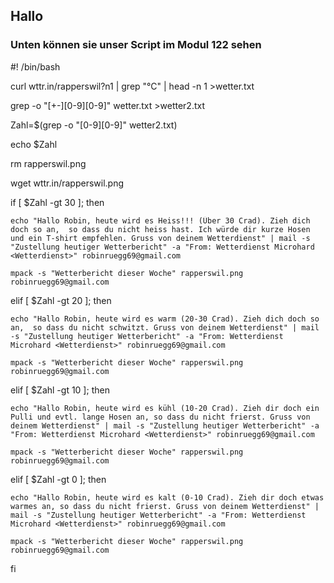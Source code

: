 ## Hallo
### Unten können sie unser Script im Modul 122 sehen


#! /bin/bash

curl wttr.in/rapperswil?n1 |  grep "°C" | head -n 1 >wetter.txt

grep -o "[+-][0-9][0-9]" wetter.txt >wetter2.txt

Zahl=$(grep -o "[0-9][0-9]" wetter2.txt)

echo $Zahl

rm rapperswil.png

wget wttr.in/rapperswil.png


if [ $Zahl -gt 30 ]; then

    echo "Hallo Robin, heute wird es Heiss!!! (Über 30 Crad). Zieh dich doch so an,  so dass du nicht heiss hast. Ich würde dir kurze Hosen und ein T-shirt empfehlen. Gruss von deinem Wetterdienst" | mail -s "Zustellung heutiger Wetterbericht" -a "From: Wetterdienst Microhard <Wetterdienst>" robinruegg69@gmail.com

    mpack -s "Wetterbericht dieser Woche" rapperswil.png robinruegg69@gmail.com

elif [ $Zahl -gt 20 ]; then

    echo "Hallo Robin, heute wird es warm (20-30 Crad). Zieh dich doch so an,  so dass du nicht schwitzt. Gruss von deinem Wetterdienst" | mail -s "Zustellung heutiger Wetterbericht" -a "From: Wetterdienst Microhard <Wetterdienst>" robinruegg69@gmail.com

    mpack -s "Wetterbericht dieser Woche" rapperswil.png robinruegg69@gmail.com

elif [ $Zahl -gt 10 ]; then

    echo "Hallo Robin, heute wird es kühl (10-20 Crad). Zieh dir doch ein Pulli und evtl. lange Hosen an, so dass du nicht frierst. Gruss von deinem Wetterdienst" | mail -s "Zustellung heutiger Wetterbericht" -a "From: Wetterdienst Microhard <Wetterdienst>" robinruegg69@gmail.com

    mpack -s "Wetterbericht dieser Woche" rapperswil.png robinruegg69@gmail.com

elif [ $Zahl -gt 0 ]; then

    echo "Hallo Robin, heute wird es kalt (0-10 Crad). Zieh dir doch etwas warmes an, so dass du nicht frierst. Gruss von deinem Wetterdienst" | mail -s "Zustellung heutiger Wetterbericht" -a "From: Wetterdienst Microhard <Wetterdienst>" robinruegg69@gmail.com

    mpack -s "Wetterbericht dieser Woche" rapperswil.png robinruegg69@gmail.com

fi
